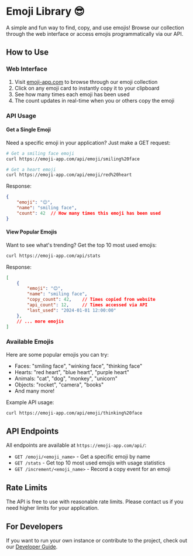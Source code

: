 # Emoji Library 😎

A simple and fun way to find, copy, and use emojis! Browse our collection through the web interface or access emojis programmatically via our API.

## How to Use

### Web Interface

1. Visit [emoji-app.com](https://emoji-app.com) to browse through our emoji collection
2. Click on any emoji card to instantly copy it to your clipboard
3. See how many times each emoji has been used
4. The count updates in real-time when you or others copy the emoji

### API Usage

#### Get a Single Emoji

Need a specific emoji in your application? Just make a GET request:

```bash
# Get a smiling face emoji
curl https://emoji-app.com/api/emoji/smiling%20face

# Get a heart emoji
curl https://emoji-app.com/api/emoji/red%20heart
```

Response:
```json
{
    "emoji": "😊",
    "name": "smiling face",
    "count": 42  // How many times this emoji has been used
}
```

#### View Popular Emojis

Want to see what's trending? Get the top 10 most used emojis:

```bash
curl https://emoji-app.com/api/stats
```

Response:
```json
[
    {
        "emoji": "😊",
        "name": "smiling face",
        "copy_count": 42,    // Times copied from website
        "api_count": 12,     // Times accessed via API
        "last_used": "2024-01-01 12:00:00"
    },
    // ... more emojis
]
```

### Available Emojis

Here are some popular emojis you can try:
- Faces: "smiling face", "winking face", "thinking face"
- Hearts: "red heart", "blue heart", "purple heart"
- Animals: "cat", "dog", "monkey", "unicorn"
- Objects: "rocket", "camera", "books"
- And many more!

Example API usage:
```bash
curl https://emoji-app.com/api/emoji/thinking%20face
```

## API Endpoints

All endpoints are available at `https://emoji-app.com/api/`:

- `GET /emoji/<emoji_name>` - Get a specific emoji by name
- `GET /stats` - Get top 10 most used emojis with usage statistics
- `GET /increment/<emoji_name>` - Record a copy event for an emoji

## Rate Limits

The API is free to use with reasonable rate limits. Please contact us if you need higher limits for your application.

## For Developers

If you want to run your own instance or contribute to the project, check out our [Developer Guide](DEVELOPER.md). 